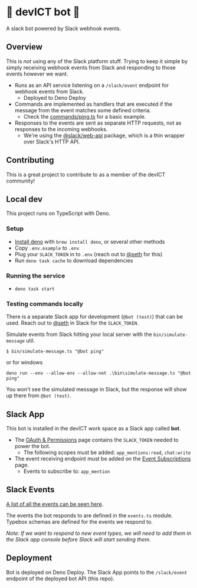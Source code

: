 # 🤖 devICT bot 🤖

A slack bot powered by Slack webhook events.

## Overview

This is _not_ using any of the Slack platform stuff. Trying to keep it simple by
simply receiving webhook events from Slack and responding to those events
however we want.

- Runs as an API service listening on a `/slack/event` endpoint for webhook
  events from Slack.
  - Deployed to Deno Deploy
- Commands are implemented as handlers that are executed if the message from the
  event matches some defined criteria.
  - Check the
    [commands/ping.ts](https://github.com/devict/bot/tree/main/commands/ping.ts)
    for a basic example.
- Responses to the events are sent as separate HTTP requests, not as responses
  to the incoming webhooks.
  - We're using the
    [@slack/web-api](https://www.npmjs.com/package/@slack/web-api) package,
    which is a thin wrapper over Slack's HTTP API.

## Contributing

This is a great project to contribute to as a member of the devICT community!

## Local dev

This project runs on TypeScript with Deno.

### Setup

- [Install deno](https://docs.deno.com/runtime/manual/getting_started/installation/)
  with `brew install deno`, or several other methods
- Copy `.env.example` to `.env`
- Plug your `SLACK_TOKEN` in to `.env` (reach out to
  [@seth](https://devict.slack.com/archives/D19FFBMPB) for this)
- Run `deno task cache` to download dependencies

### Running the service

- `deno task start`

### Testing commands locally

There is a separate Slack app for development (`@bot (test)`) that can be used.
Reach out to [@seth](https://devict.slack.com/archives/D19FFBMPB) in Slack for
the `SLACK_TOKEN`.

Simulate events from Slack hitting your local server with the
`bin/simulate-message` util.

```
$ bin/simulate-message.ts "@bot ping"
```

or for windows

```
deno run --env --allow-env --allow-net .\bin\simulate-message.ts "@bot ping"
```

You won't see the simulated message in Slack, but the response will show up
there from `@bot (test)`.

## Slack App

This bot is installed in the devICT work space as a Slack app called **bot**.

- The [OAuth & Permissions](https://api.slack.com/apps/A07B9TL6EMT/oauth) page
  contains the `SLACK_TOKEN` needed to power the bot.
  - The following scopes must be added: `app_mentions:read`, `chat:write`
- The event receiving endpoint must be added on the
  [Event Subscriptions](https://api.slack.com/apps/A07B9TL6EMT/event-subscriptions)
  page.
  - Events to subscribe to: `app_mention`

## Slack Events

[A list of all the events can be seen here](https://api.slack.com/events).

The events the bot responds to are defined in the `events.ts` module. Typebox
schemas are defined for the events we respond to.

_Note: If we want to respond to new event types, we will need to add them in the
Slack app console before Slack will start sending them._

## Deployment

Bot is deployed on Deno Deploy. The Slack App points to the `/slack/event`
endpoint of the deployed bot API (this repo).
